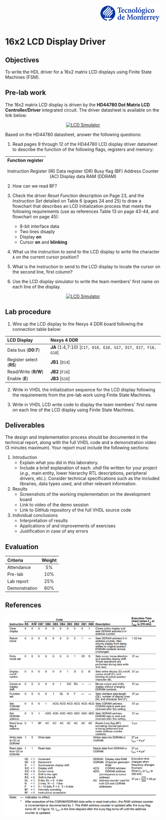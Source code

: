 <div align="right">
   <img src="img/teclogo.png">
</div>

# 16x2 LCD Display Driver

## Objectives

To write the HDL driver for a 16x2 matrix LCD displays using Finite State Machines (FSM). 

## Pre-lab work
The 16x2 matrix LCD display is driven by the __HD44780 Dot Matrix LCD Controller/Driver__ integrated circuit. The driver datasheet is available on the link below:

<div align="center">

[![LCD Simulator](https://img.shields.io/badge/HD44780-Datasheet-blue.svg)](https://www.crystalfontz.com/controllers/Hitachi/HD44780/)
</div>

Based on the HD44780 datasheet, answer the following questions:

1. Read pages 9 through 12 of the HD44780 LCD display driver datasheet to describe the function of the following flags, registers and memory:

<div align="center">

Function register |   
:--- | 
Instruction Register (IR)
Data register (DR)
Busy flag (BF)
Address Counter (AC)
Display data RAM (DDRAM)
</div>

2. How can we read BF? 

3. Check the driver _Reset Function_ description on Page 23, and the _Instruction Set_ detailed on Table 6 (pages 24 and 25) to draw a flowchart that describes an LCD initialization process that meets the following requirements (use as references Table 13 on page 43-44, and flowchart on page 45):

    * 8-bit interface data
    * Two lines disaply
    * Display __on__
    * Cursor __on__ and __blinking__

4. What us the instruction  to send to the LCD display to write the character `A` on the current cursor position?

4. What is the instruction to send to the LCD display to locate the cursor on the second line, first column?

5. Use the LCD display simulator to write the team members' first name on each line of the display. 

<div align="center">

[![LCD Simulator](https://img.shields.io/badge/LCD-Simulator-blue.svg)](http://www.dinceraydin.com/djlcdsim/djlcdsim.html)
</div>

## Lab procedure

1. Wire up the LCD display to the Nexys 4 DDR board following the connection table below:

<div align="center">

LCD Display | Nexys 4 DDR
:--- | :---
Data bus (__D0:7__) | __JA__ (1:4,7:10) [`C17, D18, E18, G17, D17, E17, F18, G18`]
Register select (__RS__) | __JB1__ [`D14`] 
Read/Write (__R/W__) | __JB2__ [`F16`]
Enable (__E__) | __JB3__ [`G16`]
</div>

2. Write in VHDL the initialization sequence for the LCD display following the requirements from the pre-lab work using Finite State Machines. 

3. Write in VHDL LCD write code to display the team members' first name on each line of the LCD display using Finite State Machines. 

## Deliverables
The design and implementation process should be documented in the technical report, along with the full VHDL code and a demonstration video (3 minutes maximum). Your report must include the following sections:

1. Introduction
   * Explain what you did in this laboratory.
   * Include a brief explanation of each _.vhdl_ file written for your project (_e.g.,_ main entity, lower hierarchy RTL descriptions, peripheral drivers, etc.). Consider technical specifications such as the included libraries, data types used, and other relevant information.
2. Results
   * Screenshots of the working implementation on the development board
   * Link to video of the demo session
   * Link to GitHub repository of the full VHDL source code
3. Individual conclusions
   * Interpretation of results
   * Applications of and improvements of exercises
   * Justification in case of any errors

## Evaluation
<div align="center">

Criteria | Weight 
:--- | :---:
Attendance | 5%
Pre-lab | 10%
Lab report | 25%
Demonstration | 60%
</div>

## References

<div>

<img width="650" src="img/instructions.png">

</div>